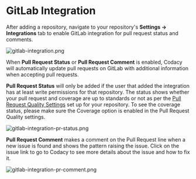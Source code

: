# GitLab Integration

After adding a repository, navigate to your repository's **Settings
-&gt; Integrations** tab to enable GitLab integration for pull request
status and comments.

![gitlab-integration.png](/hc/article_attachments/360009162400/gitlab-integration.png)

When **Pull Request Status** or **Pull Request Comment** is enabled,
Codacy will automatically update pull requests on GitLab with additional
information when accepting pull requests.

**Pull Request Status** will only be added if the user that added the
integration has at least write permissions for that repository. The
status shows whether your pull request and coverage are up to standards
or not as per the [Pull Request Quality
Settings](/hc/en-us/articles/360009164573-Quality-Settings)
set up for your repository. To see the coverage status, please make sure
the Coverage option is enabled in the Pull Request Quality settings.

![gitlab-integration-pr-status.png](/hc/article_attachments/360009162580/gitlab-integration-pr-status.png)

**Pull Request Comment** makes a comment on the Pull Request line when a
new issue is found and shows the pattern raising the issue. Click on the
issue link to go to Codacy to see more details about the issue and how
to fix it.

![gitlab-integration-pr-comment.png](/hc/article_attachments/360009162600/gitlab-integration-pr-comment.png)
